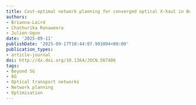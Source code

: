 ```yaml
---
title: Cost-optimal network planning for converged optical X-haul in Beyond 5G networks
authors:
- Brianna-Laird
- Chathurika Ranaweera
- Julien-Ugon
date: '2025-09-11'
publishDate: '2025-09-17T10:44:07.991094+00:00'
publication_types:
- article-journal
doi: http://dx.doi.org/10.1364/JOCN.567406
tags:
- Beyond 5G
- 6G
- Optical transport networks
- Network planning
- Optimisation
---
```

